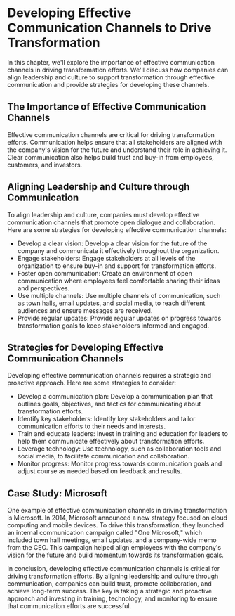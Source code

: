 Developing Effective Communication Channels to Drive Transformation
===============================================================================================================

In this chapter, we'll explore the importance of effective communication channels in driving transformation efforts. We'll discuss how companies can align leadership and culture to support transformation through effective communication and provide strategies for developing these channels.

The Importance of Effective Communication Channels
--------------------------------------------------

Effective communication channels are critical for driving transformation efforts. Communication helps ensure that all stakeholders are aligned with the company's vision for the future and understand their role in achieving it. Clear communication also helps build trust and buy-in from employees, customers, and investors.

Aligning Leadership and Culture through Communication
-----------------------------------------------------

To align leadership and culture, companies must develop effective communication channels that promote open dialogue and collaboration. Here are some strategies for developing effective communication channels:

* Develop a clear vision: Develop a clear vision for the future of the company and communicate it effectively throughout the organization.
* Engage stakeholders: Engage stakeholders at all levels of the organization to ensure buy-in and support for transformation efforts.
* Foster open communication: Create an environment of open communication where employees feel comfortable sharing their ideas and perspectives.
* Use multiple channels: Use multiple channels of communication, such as town halls, email updates, and social media, to reach different audiences and ensure messages are received.
* Provide regular updates: Provide regular updates on progress towards transformation goals to keep stakeholders informed and engaged.

Strategies for Developing Effective Communication Channels
----------------------------------------------------------

Developing effective communication channels requires a strategic and proactive approach. Here are some strategies to consider:

* Develop a communication plan: Develop a communication plan that outlines goals, objectives, and tactics for communicating about transformation efforts.
* Identify key stakeholders: Identify key stakeholders and tailor communication efforts to their needs and interests.
* Train and educate leaders: Invest in training and education for leaders to help them communicate effectively about transformation efforts.
* Leverage technology: Use technology, such as collaboration tools and social media, to facilitate communication and collaboration.
* Monitor progress: Monitor progress towards communication goals and adjust course as needed based on feedback and results.

Case Study: Microsoft
---------------------

One example of effective communication channels in driving transformation is Microsoft. In 2014, Microsoft announced a new strategy focused on cloud computing and mobile devices. To drive this transformation, they launched an internal communication campaign called "One Microsoft," which included town hall meetings, email updates, and a company-wide memo from the CEO. This campaign helped align employees with the company's vision for the future and build momentum towards its transformation goals.

In conclusion, developing effective communication channels is critical for driving transformation efforts. By aligning leadership and culture through communication, companies can build trust, promote collaboration, and achieve long-term success. The key is taking a strategic and proactive approach and investing in training, technology, and monitoring to ensure that communication efforts are successful.
